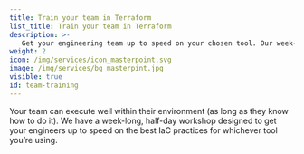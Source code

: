 ```yaml
---
title: Train your team in Terraform
list_title: Train your team in Terraform
description: >-
   Get your engineering team up to speed on your chosen tool. Our week-long, half-day workshop provides the skills and best practices needed to build automated, secure infrastructure as code across your tech stack.
weight: 2
icon: /img/services/icon_masterpoint.svg 
image: /img/services/bg_masterpint.jpg
visible: true
id: team-training
---
```


Your team can execute well within their environment (as long as they know how to do it). We have a week-long, half-day workshop designed to get your engineers up to speed on the best IaC practices for whichever tool you’re using.

